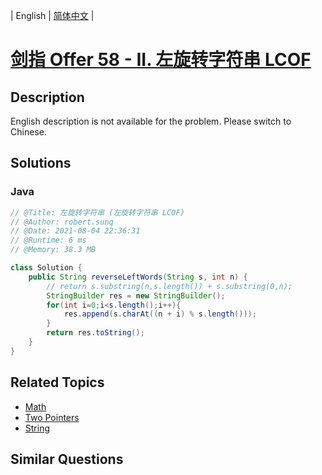 
| English | [简体中文](README.md) |

# [剑指 Offer 58 - II. 左旋转字符串 LCOF](https://leetcode.cn//problems/zuo-xuan-zhuan-zi-fu-chuan-lcof/)

## Description

<p>English description is not available for the problem. Please switch to Chinese.</p>


## Solutions


### Java

```Java
// @Title: 左旋转字符串 (左旋转字符串 LCOF)
// @Author: robert.sunq
// @Date: 2021-08-04 22:36:31
// @Runtime: 6 ms
// @Memory: 38.3 MB

class Solution {
    public String reverseLeftWords(String s, int n) {
        // return s.substring(n,s.length()) + s.substring(0,n);
        StringBuilder res = new StringBuilder();
        for(int i=0;i<s.length();i++){
            res.append(s.charAt((n + i) % s.length()));
        }
        return res.toString();
    }
}
```



## Related Topics

- [Math](https://leetcode.cn//tag/math)
- [Two Pointers](https://leetcode.cn//tag/two-pointers)
- [String](https://leetcode.cn//tag/string)

## Similar Questions


